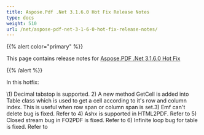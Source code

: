 ```yaml
---
title: Aspose.Pdf .Net 3.1.6.0 Hot Fix Release Notes
type: docs
weight: 510
url: /net/aspose-pdf-net-3-1-6-0-hot-fix-release-notes/
---
```


{{% alert color="primary" %}} 

This page contains release notes for [Aspose.PDF .Net 3.1.6.0 Hot Fix](http://www.aspose.com/downloads/pdf/net/new-releases/aspose.pdf-.net-3.1.6.0-hot-fix/)

{{% /alert %}} 

In this hotfix: 

\1) Decimal tabstop is supported. 2) A new method GetCell is added into Table class which is used to get a cell according to it's row and column index. This is useful when row span or column span is set.3) Emf can't delete bug is fixed. Refer to 4) Ashx is supported in HTML2PDF. Refer to 5) Closed stream bug in FO2PDF is fixed. Refer to 6) Infinite loop bug for table is fixed. Refer to 

